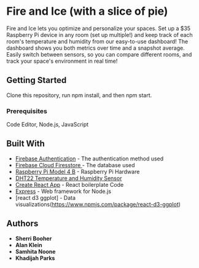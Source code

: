 # Fire and Ice (with a slice of pie)

Fire and Ice lets you optimize and personalize your spaces. Set up a \$35 Raspberry Pi device in any room (set up multiple!) and keep track of each room's temperature and humidity from our easy-to-use dashboard! The dashboard shows you both metrics over time and a snapshot average. Easily switch between sensors, so you can compare different rooms, and track your space's environment in real time!

## Getting Started

Clone this repository, run npm install, and then npm start.

### Prerequisites

Code Editor, Node.js, JavaScript

## Built With

- [Firebase Authentication](https://firebase.google.com/products/auth/) - The authentication method used
- [Firebase Cloud Firesstore ](https://firebase.google.com/products/firestore/) - The database used
- [Raspberry Pi Model 4 B]() - Raspberry Pi Hardware
- [DHT22 Temperature and Humidity Sensor](https://smile.amazon.com/gp/product/B07H2RP26F/ref=ppx_yo_dt_b_asin_title_o02_s00?ie=UTF8&psc=1)
- [Create React App](https://github.com/facebook/create-react-app) - React boilerplate Code
- [Express](https://expressjs.com/) - Web framework for Node.js
- [react d3 ggplot] - Data visualizations(https://www.npmjs.com/package/react-d3-ggplot)

## Authors

- **Sherri Booher**
- **Alan Klein**
- **Samhita Noone**
- **Khadijah Parks**
